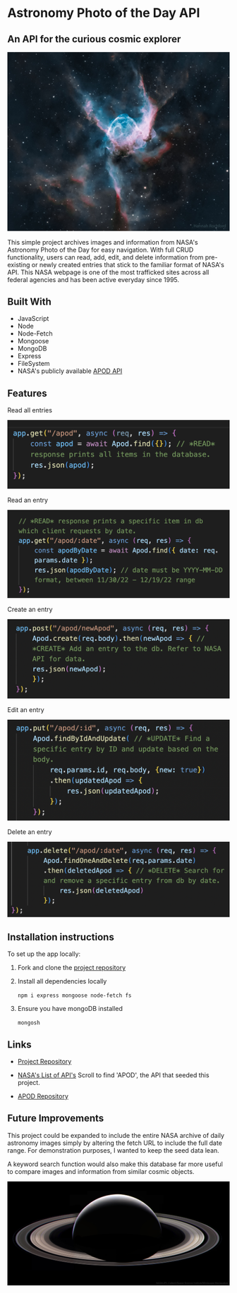 # Astronomy Photo of the Day API

## An API for the curious cosmic explorer

![/](./imgs/Thors_Helmet.jpg)

This simple project archives images and information from NASA's Astronomy Photo of the Day for easy navigation. With full CRUD functionality, users can read, add, edit, and delete information from pre-existing or newly created entries that stick to the familiar format of NASA's API. This NASA webpage is one of the most trafficked sites across all federal agencies and has been active everyday since 1995.

## Built With

- JavaScript
- Node
- Node-Fetch
- Mongoose
- MongoDB
- Express
- FileSystem
- NASA's publicly available [APOD API](https://apod.nasa.gov/apod/astropix.html)

## Features

Read all entries

![Read all entries](./imgs/READALL.jpg)

Read an entry

![Read one entry](./imgs/READONE.jpg)

Create an entry

![Create one entry](./imgs/CREATEONE.jpg)

Edit an entry

![Edit an entry](./imgs/UPDATEONE.jpg)

Delete an entry

![Delete an entry](./imgs/DELETEONE.jpg)

## Installation instructions

To set up the app locally:

1. Fork and clone the [project repository](https://git.generalassemb.ly/rlanz1010/api-project)

2. Install all dependencies locally

    `npm i express mongoose node-fetch fs`

3. Ensure you have mongoDB installed

    `mongosh`

## Links

- [Project Repository](https://git.generalassemb.ly/rlanz1010/api-project)

- [NASA's List of API's](https://api.nasa.gov/) Scroll to find 'APOD', the API that seeded this project.

- [APOD Repository](https://github.com/nasa/apod-api)

## Future Improvements

This project could be expanded to include the entire NASA archive of daily astronomy images simply by altering the fetch URL to include the full date range. For demonstration purposes, I wanted to keep the seed data lean.

A keyword search function would also make this database far more useful to compare images and information from similar cosmic objects.






![/](./imgs/Saturn_At_Night.jpg)
